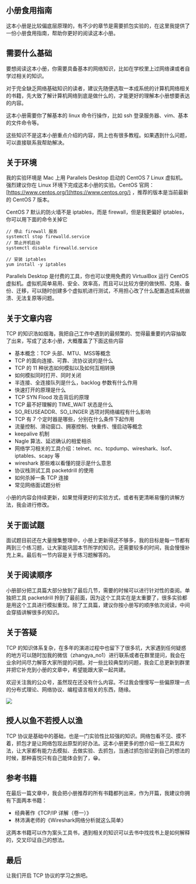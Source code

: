 ## 小册食用指南

这本小册是比较偏底层原理的，有不少的章节是需要抓包实验的，在这里我提供了一份小册食用指南，帮助你更好的阅读这本小册。

## 需要什么基础

要想阅读这本小册，你需要具备基本的网络知识，比如在学校里上过网络课或者自学过相关的知识。

对于完全缺乏网络基础知识的读者，建议先随便选取一本成系统的计算机网络相关的书籍，先大致了解计算机网络到底是做什么的，才能更好的理解本小册想要表达的内容。

这本小册需要你了解基本的 linux 命令行操作，比如 ssh 登录服务器、vim、基本的文件命令等。

这些知识不是这本小册重点介绍的内容，网上也有很多教程。如果遇到什么问题，可以直接联系我帮助解决。

## 关于环境

我的实验环境是 Mac 上用 Parallels Desktop 启动的 CentOS 7 Linux 虚拟机。强烈建议你在 Linux 环境下完成这本小册的实验。CentOS 官网：[https://www.centos.org/](https://www.centos.org/) ，推荐的版本是当前最新的 CentOS 7 版本。

CentOS 7 默认的防火墙不是 iptables，而是 firewall，但是我更偏好 iptables，你可以用下面的命令关掉它

```
// 停止 firewall 服务
systemctl stop firewalld.service
// 禁止开机启动
systemctl disable firewalld.service

// 安装 iptables
yum install -y iptables 

```

Parallels Desktop 是付费的工具，你也可以使用免费的 VirtualBox 运行 CentOS 虚拟机。虚拟机简单易用、安全、效率高，而且可以比较方便的做快照、克隆、备份、迁移，可以随时创建多个虚拟机进行测试，不用担心改了什么配置造成系统崩溃、无法复原等问题。

## 关于文章内容

TCP 的知识浩如烟海，我把自己工作中遇到的最频繁的、觉得最重要的内容抽取了出来，写成了这本小册，大概覆盖了下面这些内容

*   基本概念：TCP 头部、MTU、MSS等概念
*   TCP 的面向连接、可靠、流协议说的是什么
*   TCP 的 11 种状态如何模拟以及如何互相转换
*   如何模拟同时打开、同时关闭
*   半连接、全连接队列是什么，backlog 参数有什么作用
*   快速打开的原理是什么
*   TCP SYN Flood 攻击背后的原理
*   TCP 最不好理解的 TIME\_WAIT 状态是什么
*   SO\_REUSEADDR、SO\_LINGER 选项对网络编程有什么影响
*   TCP 有 7 个定时器是哪些，分别在什么条件下起作用
*   流量控制、滑动窗口、拥塞控制、快重传、慢启动等概念
*   keepalive 机制
*   Nagle 算法、延迟确认的相爱相杀
*   网络学习相关的工具介绍：telnet、nc、tcpdump、wireshark、lsof、iptables、scapy 等
*   wireshark 那些难以看懂的提示是什么意思
*   协议栈测试工具 packetdrill 的使用
*   如何杀掉一条 TCP 连接
*   常见网络面试题分析

小册的内容会持续更新，如果觉得更好的实验方式，或者有更清晰易懂的讲解方法，我会进行修改。

## 关于面试题

面试题目前还在大量搜集整理中，小册上更新得还不够多，我的目标是每一节都有两到三个练习题，让大家能巩固本节所学的知识。还需要较多的时间，我会慢慢补充上来。最后有一节内容是关于练习题解答的。

## 关于阅读顺序

小册部分把工具篇大部分放到了最后几节，需要的时候可以进行针对性的查阅。单独把工具 packetdrill 拎到了最前面，因为这个工具实在是太重要了，很多实验都是用这个工具进行模拟重现。除了工具篇，建议你按小册写的顺序依次阅读，中间会穿插讲解很多的知识。

## 关于答疑

TCP 的知识体系复杂，在多年的演进过程中也留下了很多坑，大家遇到任何疑惑的地方可以随时加我的微信（zhangya\_no1）进行联系或者在群里提问，我会在业余时间尽力解答大家所提的问题。对一些比较典型的问题，我会汇总更新到群里并把它补充到小册的文章中，希望能跟大家一起共建。

欢迎关注我的公众号，虽然现在还没有什么内容。不过我会慢慢写一些偏原理一点的分布式理论、网络协议、编程语言相关的东西，随缘。

![](https://user-gold-cdn.xitu.io/2019/6/26/16b947a508706ee8?w=600&h=600&f=jpeg&s=101563)

## 授人以鱼不若授人以渔

TCP 协议是基础中的基础，也是一门实验性比较强的知识。网络包看不见、摸不着，抓包才是让网络包现出原型的好办法。这本小册更多的想介绍一些工具和方法，让大家都有能力去模拟、去做实验、去抓包，当通过抓包验证到自己的想法的时候，那种喜悦只有自己能体会到了，😁。

## 参考书籍

在最后一篇文章中，我会把小册推荐的所有书籍都列出来，作为开篇，我建议你拥有下面两本书籍：

*   经典著作《TCP/IP 详解（卷一）》
*   林沛满老师的《Wireshark网络分析就这么简单》

这两本书籍可以作为案头工具书，遇到相关的知识可以去书中找找书上是如何解释的，交叉印证自己的想法。

## 最后

让我们开启 TCP 协议的学习之旅吧。